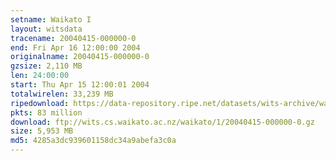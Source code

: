 ```yaml
---
setname: Waikato I
layout: witsdata
tracename: 20040415-000000-0
end: Fri Apr 16 12:00:00 2004
originalname: 20040415-000000-0
gzsize: 2,110 MB
len: 24:00:00
start: Thu Apr 15 12:00:01 2004
totalwirelen: 33,239 MB
ripedownload: https://data-repository.ripe.net/datasets/wits-archive/waikato/1/20040415-000000-0.gz
pkts: 83 million
download: ftp://wits.cs.waikato.ac.nz/waikato/1/20040415-000000-0.gz
size: 5,953 MB
md5: 4285a3dc939601158dc34a9abefa3c0a
---
```

